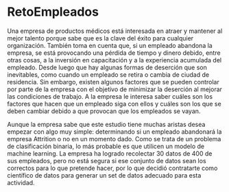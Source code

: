 # RetoEmpleados

Una empresa de productos médicos está interesada en atraer y mantener al mejor talento porque sabe que es la clave del éxito para cualquier organización. También toma en cuenta que, si un empleado abandona la empresa, se está provocando una pérdida de tiempo y dinero debido, entre otras cosas, a la inversión en capacitación y a la experiencia acumulada del empleado. Desde luego que hay algunas formas de deserción que son inevitables, como cuando un empleado se retira o cambia de ciudad de residencia. Sin embargo, existen algunos factores que se pueden controlar por parte de la empresa con el objetivo de minimizar la deserción al mejorar las condiciones de trabajo. A la empresa le interesa saber cuáles son los factores que hacen que un empleado siga con ellos y cuáles son los que se deben cambiar debido a que provocan que los empleados se vayan.

Aunque la empresa sabe que este estudio tiene muchas aristas desea empezar con algo muy simple: determinando si un empleado abandonará la empresa Attrition o no en un momento dado. Como se trata de un problema de clasificación binaria, lo más probable es que utilicen un modelo de machine learning. La empresa ha logrado recolectar 30 datos de 400 de sus empleados, pero no está segura si ese conjunto de datos sean los correctos para lo que pretende hacer, por lo que decidió contratarte como científico de datos para generar un set de datos adecuado para esta actividad.
